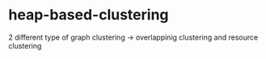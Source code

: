 # heap-based-clustering
2 different type of graph clustering -> overlappinig clustering and resource clustering
